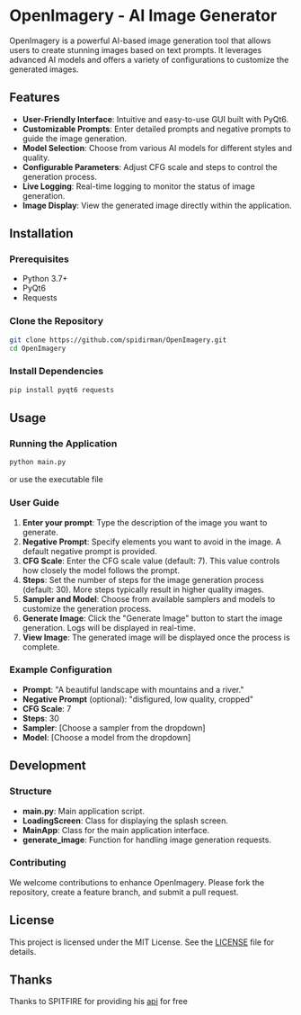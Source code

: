 # OpenImagery - AI Image Generator

OpenImagery is a powerful AI-based image generation tool that allows users to create stunning images based on text prompts. It leverages advanced AI models and offers a variety of configurations to customize the generated images.

## Features

- **User-Friendly Interface**: Intuitive and easy-to-use GUI built with PyQt6.
- **Customizable Prompts**: Enter detailed prompts and negative prompts to guide the image generation.
- **Model Selection**: Choose from various AI models for different styles and quality.
- **Configurable Parameters**: Adjust CFG scale and steps to control the generation process.
- **Live Logging**: Real-time logging to monitor the status of image generation.
- **Image Display**: View the generated image directly within the application.

## Installation

### Prerequisites

- Python 3.7+
- PyQt6
- Requests

### Clone the Repository

```bash
git clone https://github.com/spidirman/OpenImagery.git
cd OpenImagery
```

### Install Dependencies

```bash
pip install pyqt6 requests
```

## Usage

### Running the Application

```bash
python main.py
```
or use the executable file


### User Guide

1. **Enter your prompt**: Type the description of the image you want to generate.
2. **Negative Prompt**: Specify elements you want to avoid in the image. A default negative prompt is provided.
3. **CFG Scale**: Enter the CFG scale value (default: 7). This value controls how closely the model follows the prompt.
4. **Steps**: Set the number of steps for the image generation process (default: 30). More steps typically result in higher quality images.
5. **Sampler and Model**: Choose from available samplers and models to customize the generation process.
6. **Generate Image**: Click the "Generate Image" button to start the image generation. Logs will be displayed in real-time.
7. **View Image**: The generated image will be displayed once the process is complete.

### Example Configuration

- **Prompt**: "A beautiful landscape with mountains and a river."
- **Negative Prompt** (optional): "disfigured, low quality, cropped"
- **CFG Scale**: 7
- **Steps**: 30
- **Sampler**: [Choose a sampler from the dropdown]
- **Model**: [Choose a model from the dropdown]

## Development

### Structure

- **main.py**: Main application script.
- **LoadingScreen**: Class for displaying the splash screen.
- **MainApp**: Class for the main application interface.
- **generate_image**: Function for handling image generation requests.

### Contributing

We welcome contributions to enhance OpenImagery. Please fork the repository, create a feature branch, and submit a pull request.

## License

This project is licensed under the MIT License. See the [LICENSE](LICENSE) file for details.

## Thanks
Thanks to SPITFIRE for providing his [api](https://api.sitius.ir/) for free 
